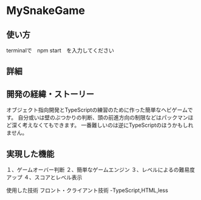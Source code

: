 # MySnakeGame
## 使い方
 terminalで　npm start　を入力してください
## 詳細
## 開発の経緯・ストーリー
オブジェクト指向開発とTypeScriptの練習のために作った簡単なヘビゲームです。
自分或いは壁のぶつかりの判断、頭の前進方向の制限などはパックマンほど深く考えなくてもできます。
一番難しいのは逆にTypeScriptのほうかもしれません。
## 実現した機能
１、ゲームオーバー判断
２、簡単なゲームエンジン
３、レベルによるの難易度アップ
４、スコアとレベル表示

使用した技術
フロント・クライアント技術 -TypeScript,HTML,less

